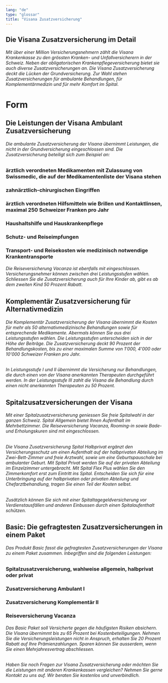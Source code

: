 ```yaml
---
lang: "de"
type: "glossar"
title: "Visana Zusatzversicherung"
---
```


## Die Visana Zusatzversicherung im Detail

###### Mit über einer Million Versicherungsnehmern zählt die Visana Krankenkasse zu den grössten Kranken- und Unfallversicherern in der Schweiz. Neben der obligatorischen Krankenpflegeversicherung bietet sie auch diverse Zusatzversicherungen an. Die Visana Zusatzversicherung deckt die Lücken der Grundversicherung. Zur Wahl stehen Zusatzversicherungen für ambulante Behandlungen, für Komplementärmedizin und für mehr Komfort im Spital.

# Form

## Die Leistungen der Visana Ambulant Zusatzversicherung

###### Die ambulante Zusatzversicherung der Visana übernimmt Leistungen, die nicht in der Grundversicherung eingeschlossen sind. Die Zusatzversicherung beteiligt sich zum Beispiel an:

### ärztlich verordneten Medikamenten mit Zulassung von Swissmedic, die auf der Medikamentenliste der Visana stehen

### zahnärztlich-chirurgischen Eingriffen

### ärztlich verordneten Hilfsmitteln wie Brillen und Kontaktlinsen, maximal 250 Schweizer Franken pro Jahr

### Haushaltshilfe und Hauskrankenpflege

### Schutz- und Reiseimpfungen

### Transport- und Reisekosten wie medizinisch notwendige Krankentransporte

###### Die Reiseversicherung Vacanza ist ebenfalls mit eingeschlossen. Versicherungsnehmer können zwischen drei Leistungsstufen wählen. Schliessen Sie die Zusatzversicherung auch für Ihre Kinder ab, gibt es ab dem zweiten Kind 50 Prozent Rabatt.

## Komplementär Zusatzversicherung für Alternativmedizin

###### Die Komplementär Zusatzversicherung der Visana übernimmt die Kosten für mehr als 50 alternativmedizinische Behandlungen sowie für entsprechende Medikamente. Abermals können Sie aus drei Leistungsstufen wählen. Die Leistungsstufen unterscheiden sich in der Höhe der Beiträge. Die Zusatzversicherung deckt 90 Prozent der Behandlungskosten, bis zu einer maximalen Summe von 1'000, 4'000 oder 10'000 Schweizer Franken pro Jahr.

###### In Leistungsstufe I und II übernimmt die Versicherung nur Behandlungen, die durch einen von der Visana anerkannten Therapeuten durchgeführt werden. In der Leistungsstufe III zahlt die Visana die Behandlung durch einen nicht anerkannten Therapeuten zu 50 Prozent.

## Spitalzusatzversicherungen der Visana

###### Mit einer Spitalzusatzversicherung geniessen Sie freie Spitalwahl in der ganzen Schweiz. Spital Allgemein bietet Ihnen Aufenthalt im Mehrbettzimmer. Die Reiseversicherung Vacanza, Rooming-in sowie Bade- und Erholungskuren sind mit eingeschlossen.

###### Die Visana Zusatzversicherung Spital Halbprivat ergänzt den Versicherungsschutz um einen Aufenthalt auf der halbprivaten Abteilung im Zwei-Bett-Zimmer und freie Arztwahl, sowie um eine Geburtspauschale bei ambulanter Geburt. Mit Spital Privat werden Sie auf der privaten Abteilung im Einzelzimmer untergebracht. Mit Spital Flex Plus wählen Sie den Zimmerkomfort erst zum Eintritt ins Spital. Entscheiden Sie sich für eine Unterbringung auf der halbprivaten oder privaten Abteilung und Chefarztbehandlung, tragen Sie einen Teil der Kosten selbst.

###### Zusätzlich können Sie sich mit einer Spitaltagegeldversicherung vor Verdienstausfällen und anderen Einbussen durch einen Spitalaufenthalt schützen.

## Basic: Die gefragtesten Zusatzversicherungen in einem Paket

###### Das Produkt Basic fasst die gefragtesten Zusatzversicherungen der Visana zu einem Paket zusammen. Inbegriffen sind die folgenden Leistungen:

### Spitalzusatzversicherung, wahlweise allgemein, halbprivat oder privat

### Zusatzversicherung Ambulant I

### Zusatzversicherung Komplementär II

### Reiseversicherung Vacanza

###### Das Basic Paket soll Versicherte gegen die häufigsten Risiken absichern. Die Visana übernimmt bis zu 65 Prozent bei Kostenbeteiligungen. Nehmen Sie die Versicherungsleistungen nicht in Anspruch, erhalten Sie 20 Prozent Rabatt auf Ihre Prämienzahlungen. Sparen können Sie ausserdem, wenn Sie einen Mehrjahresvertrag abschliessen.

###### Haben Sie noch Fragen zur Visana Zusatzversicherung oder möchten Sie die Leistungen mit anderen Krankenkassen vergleichen? Nehmen Sie gerne Kontakt zu uns auf. Wir beraten Sie kostenlos und unverbindlich.

